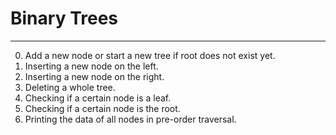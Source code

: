 # Binary Trees

---

0. Add a new node or start a new tree if root does not exist yet.
1. Inserting a new node on the left.
2. Inserting a new node on the right.
3. Deleting a whole tree.
4. Checking if a certain node is a leaf.
5. Checking if a certain node is the root.
6. Printing the data of all nodes in pre-order traversal.
